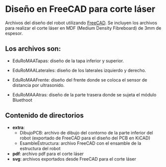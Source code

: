 # Diseño en FreeCAD para corte láser

Archivos del diseño del robot utilizando [FreeCAD](https://www.freecadweb.org/). 
Se incluyen los archivos para realizar el corte láser en MDF (Medium Density Fibreboard) de 3mm de espesor.

## Los archivos son:

* EduRoMAATapas: diseño de la tapa inferior y superior.

* EduRoMAALaterales: diseño de los laterales izquierdo y derecho. 

* EduRoMAAFrente: diseño del frente donde se coloca el sensor de distancia por ultrasonido.

* EduRoMAAAtras: diseño de la parte trasera donde se sujeta el módulo Bluethoot

## Contenido de directorios

* **extra**: 
  * DibujoPCB: archivo de dibujo del contorno de la parte inferior del robot (exportado de FreeCAD para el diseño del PCB en KiCAD)
  * EsambleEstructura: archivo FreeCAD con el ensamble de la estructura del robot
* **pdf**: archivo pdf para el corte láser
* **svg**: archivos exportados desde FreeCAD para el corte láser


